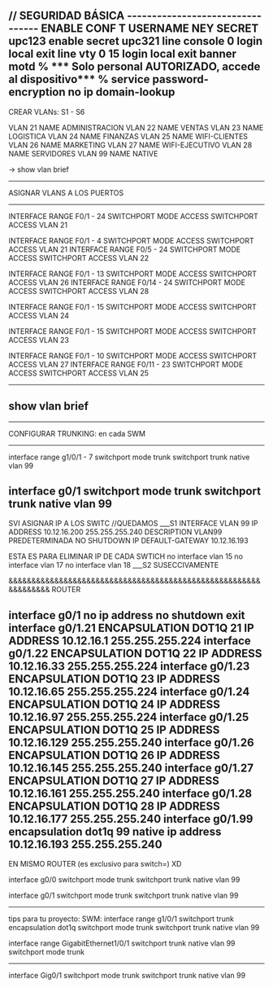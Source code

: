 // SEGURIDAD BÁSICA   ---------------------------------
ENABLE
CONF T
USERNAME NEY SECRET upc123
enable secret upc321
line console 0
login local
exit
line vty 0 15
login local
exit
banner motd % *** Solo personal AUTORIZADO, accede al dispositivo*** %
service password-encryption
no ip domain-lookup
----------------------------------------------------------
CREAR VLANs: S1 - S6

VLAN 21
NAME ADMINISTRACION
VLAN 22
NAME VENTAS
VLAN 23
NAME LOGISTICA
VLAN 24
NAME FINANZAS
VLAN 25
NAME WIFI-CLIENTES
VLAN 26
NAME MARKETING
VLAN 27
NAME WIFI-EJECUTIVO
VLAN 28
NAME SERVIDORES
VLAN 99
NAME NATIVE

-> show vlan brief

----------------------------------------------------------
ASIGNAR VLANS A LOS PUERTOS
_______________
INTERFACE RANGE F0/1 - 24
SWITCHPORT MODE ACCESS
SWITCHPORT ACCESS VLAN 21

INTERFACE RANGE F0/1 - 4
SWITCHPORT MODE ACCESS
SWITCHPORT ACCESS VLAN 21
INTERFACE RANGE F0/5 - 24
SWITCHPORT MODE ACCESS
SWITCHPORT ACCESS VLAN 22

INTERFACE RANGE F0/1 - 13
SWITCHPORT MODE ACCESS
SWITCHPORT ACCESS VLAN 26
INTERFACE RANGE F0/14 - 24
SWITCHPORT MODE ACCESS
SWITCHPORT ACCESS VLAN 28

INTERFACE RANGE F0/1 - 15
SWITCHPORT MODE ACCESS
SWITCHPORT ACCESS VLAN 24

INTERFACE RANGE F0/1 - 15
SWITCHPORT MODE ACCESS
SWITCHPORT ACCESS VLAN 23

INTERFACE RANGE F0/1 - 10
SWITCHPORT MODE ACCESS
SWITCHPORT ACCESS VLAN 27
INTERFACE RANGE F0/11 - 23
SWITCHPORT MODE ACCESS
SWITCHPORT ACCESS VLAN 25

-------------------------------------------------------------

show vlan brief
-------------------------------------------------------------
---------------------------------------------------------------------------------------------------------------------------------------------------------------------------------------

CONFIGURAR TRUNKING: en cada SWM
___________________
interface range g1/0/1 - 7
switchport mode trunk
switchport trunk native vlan 99

interface g0/1
switchport mode trunk
switchport trunk native vlan 99
---------------------------------------------------------------------------------------------------

SVI  ASIGNAR IP A LOS SWITC   //QUEDAMOS
___S1
INTERFACE VLAN 99
IP ADDRESS 10.12.16.200 255.255.255.240
DESCRIPTION VLAN99 PREDETERMINADA
NO SHUTDOWN
IP DEFAULT-GATEWAY 10.12.16.193


ESTA ES PARA ELIMINAR IP DE CADA SWTICH
no interface vlan 15
no interface vlan 17
no interface vlan 18
___S2
SUSECCIVAMENTE

&&&&&&&&&&&&&&&&&&&&&&&&&&&&&&&&&&&&&&&&&&&&&&&&&&&&&&&&&&&&&&&&
ROUTER

interface g0/1
no ip address
no shutdown
exit
interface g0/1.21
ENCAPSULATION DOT1Q 21
IP ADDRESS 10.12.16.1 255.255.255.224
interface g0/1.22
ENCAPSULATION DOT1Q 22
IP ADDRESS 10.12.16.33 255.255.255.224
interface g0/1.23
ENCAPSULATION DOT1Q 23
IP ADDRESS 10.12.16.65 255.255.255.224
interface g0/1.24
ENCAPSULATION DOT1Q 24
IP ADDRESS 10.12.16.97 255.255.255.224
interface g0/1.25
ENCAPSULATION DOT1Q 25
IP ADDRESS 10.12.16.129 255.255.255.240
interface g0/1.26
ENCAPSULATION DOT1Q 26
IP ADDRESS 10.12.16.145 255.255.255.240
interface g0/1.27
ENCAPSULATION DOT1Q 27
IP ADDRESS 10.12.16.161 255.255.255.240
interface g0/1.28
ENCAPSULATION DOT1Q 28
IP ADDRESS 10.12.16.177 255.255.255.240
interface g0/1.99
 encapsulation dot1q 99 native
 ip address 10.12.16.193 255.255.255.240
-------------------------------------------------------

EN MISMO ROUTER (es exclusivo para switch=) XD

interface g0/0
switchport mode trunk
switchport trunk native vlan 99

interface g0/1
switchport mode trunk
switchport trunk native vlan 99

-------------------------------------------------------

tips para tu proyecto:
SWM:
interface range g1/0/1
switchport trunk encapsulation dot1q 
switchport mode trunk
switchport trunk native vlan 99

interface range GigabitEthernet1/0/1
 switchport trunk native vlan 99
 switchport mode trunk

-------
interface Gig0/1
switchport mode trunk
switchport trunk native vlan 99
